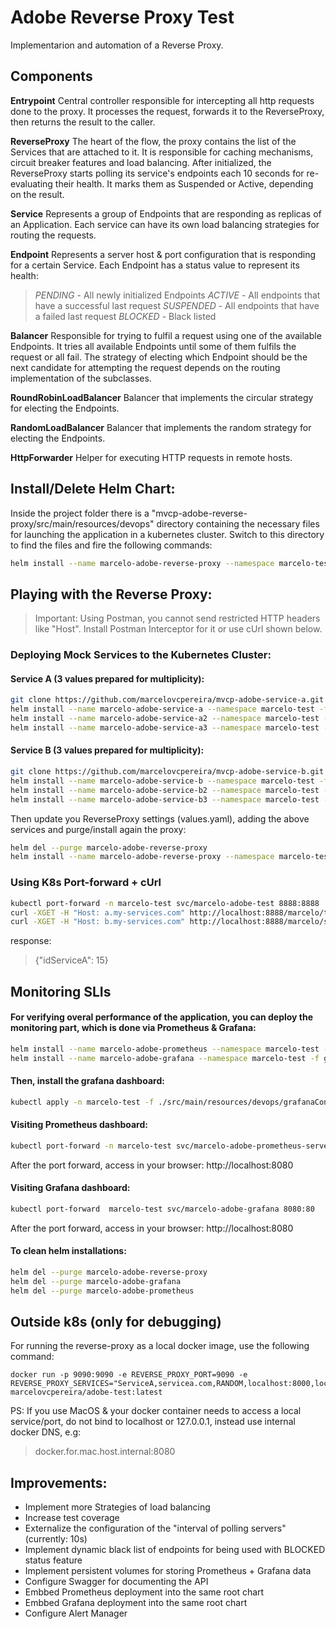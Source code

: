 # Adobe Reverse Proxy Test

Implementarion and automation of a Reverse Proxy.

## Components
**Entrypoint**
Central controller responsible for intercepting all http requests done to the proxy.
It processes the request, forwards it to the ReverseProxy, then returns the result to the caller. 

**ReverseProxy**
The heart of the flow, the proxy contains the list of the Services that are attached to it. It is responsible for caching 
mechanisms, circuit breaker features and load balancing.
After initialized, the ReverseProxy starts polling its service's endpoints each 10 seconds for re-evaluating their health. 
It marks them as Suspended or Active, depending on the result.

**Service**
Represents a group of Endpoints that are responding as replicas of an Application.
Each service can have its own load balancing strategies for routing the requests. 

**Endpoint**
Represents a server host & port configuration that is responding for a certain Service.
Each Endpoint has a status value to represent its health:
>*PENDING* - All newly initialized Endpoints
*ACTIVE* - All endpoints that have a successful last request
*SUSPENDED* - All endpoints that have a failed last request
*BLOCKED* - Black listed 

**Balancer**
Responsible for trying to fulfil a request using one of the available Endpoints. It tries all available Endpoints until
some of them fulfils the request or all fail. The strategy of electing which Endpoint should be the next candidate for
attempting the request depends on the routing implementation of the subclasses.

**RoundRobinLoadBalancer**
Balancer that implements the circular strategy for electing the Endpoints.

**RandomLoadBalancer**
Balancer that implements the random strategy for electing the Endpoints.

**HttpForwarder**
Helper for executing HTTP requests in remote hosts.


## Install/Delete Helm Chart:
Inside the project folder there is a "mvcp-adobe-reverse-proxy/src/main/resources/devops" directory containing the necessary files 
for launching the application in a kubernetes cluster. Switch to this directory to find the files and fire the following commands:
```bash
helm install --name marcelo-adobe-reverse-proxy --namespace marcelo-test -f values.yaml .
```

## Playing with the Reverse Proxy:

>Important: Using Postman, you cannot send restricted HTTP headers like "Host". Install Postman Interceptor for it or use cUrl shown below.

### Deploying Mock Services to the Kubernetes Cluster:

#### Service A (3 values prepared for multiplicity):
```bash
git clone https://github.com/marcelovcpereira/mvcp-adobe-service-a.git
helm install --name marcelo-adobe-service-a --namespace marcelo-test -f values.yaml ./mvcp-adobe-service-a/src/main/resources/devops
helm install --name marcelo-adobe-service-a2 --namespace marcelo-test -f values2.yaml ./mvcp-adobe-service-a/src/main/resources/devops
helm install --name marcelo-adobe-service-a3 --namespace marcelo-test -f values3.yaml ./mvcp-adobe-service-a/src/main/resources/devops
```

#### Service B (3 values prepared for multiplicity):
```bash
git clone https://github.com/marcelovcpereira/mvcp-adobe-service-b.git
helm install --name marcelo-adobe-service-b --namespace marcelo-test -f values.yaml ./mvcp-adobe-service-b/src/main/resources/devops
helm install --name marcelo-adobe-service-b2 --namespace marcelo-test -f values2.yaml ./mvcp-adobe-service-b/src/main/resources/devops
helm install --name marcelo-adobe-service-b3 --namespace marcelo-test -f values3.yaml ./mvcp-adobe-service-b/src/main/resources/devops
```

Then update you ReverseProxy settings (values.yaml), adding the above services and purge/install again the proxy:
```bash
helm del --purge marcelo-adobe-reverse-proxy
helm install --name marcelo-adobe-reverse-proxy --namespace marcelo-test -f values.yaml .
```

### Using K8s Port-forward + cUrl
```bash
kubectl port-forward -n marcelo-test svc/marcelo-adobe-test 8888:8888
curl -XGET -H "Host: a.my-services.com" http://localhost:8888/marcelo/test/15
curl -XGET -H "Host: b.my-services.com" http://localhost:8888/marcelo/serviceb/15
```
response:
>{"idServiceA": 15}


## Monitoring SLIs

#### For verifying overal performance of the application, you can deploy the monitoring part, which is done via Prometheus & Grafana:
```bash
helm install --name marcelo-adobe-prometheus --namespace marcelo-test -f prometheus-values.yaml stable/prometheus
helm install --name marcelo-adobe-grafana --namespace marcelo-test -f grafana-values.yaml stable/grafana
```

#### Then, install the grafana dashboard:
```bash
kubectl apply -n marcelo-test -f ./src/main/resources/devops/grafanaConfigMap.yaml
```

#### Visiting Prometheus dashboard:
```bash
kubectl port-forward -n marcelo-test svc/marcelo-adobe-prometheus-server 9090:80
```
After the port forward, access in your browser: http://localhost:8080


#### Visiting Grafana dashboard:
```bash
kubectl port-forward  marcelo-test svc/marcelo-adobe-grafana 8080:80
```
After the port forward, access in your browser: http://localhost:8080

#### To clean helm installations:
```bash
helm del --purge marcelo-adobe-reverse-proxy
helm del --purge marcelo-adobe-grafana
helm del --purge marcelo-adobe-prometheus 
```


## Outside k8s (only for debugging)
For running the reverse-proxy as a local docker image, use the following command:
```
docker run -p 9090:9090 -e REVERSE_PROXY_PORT=9090 -e REVERSE_PROXY_SERVICES="ServiceA,servicea.com,RANDOM,localhost:8000,localhost:8001,localhost:8002;ServiceB,serviceb.com,ROUND_ROBIN,localhost:9000"  marcelovcpereira/adobe-test:latest
```

PS: If you use MacOS & your docker container needs to access a local service/port, do not bind to localhost or 127.0.0.1, instead use internal docker DNS, e.g:
>docker.for.mac.host.internal:8080


## Improvements:
- Implement more Strategies of load balancing
- Increase test coverage
- Externalize the configuration of the "interval of polling servers" (currently: 10s)
- Implement dynamic black list of endpoints for being used with BLOCKED status feature
- Implement persistent volumes for storing Prometheus + Grafana data
- Configure Swagger for documenting the API
- Embbed Prometheus deployment into the same root chart
- Embbed Grafana deployment into the same root chart
- Configure Alert Manager